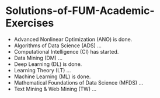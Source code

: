 # Solutions-of-FUM-Academic-Exercises

- Advanced Nonlinear Optimization (ANO) is done.
- Algorithms of Data Science (ADS) ...
- Computational Intelligence (CI) has started.
- Data Mining (DM) ...
- Deep Learning (DL) is done.
- Learning Theory (LT) ...
- Machine Learning (ML) is done.
- Mathematical Foundations of Data Science (MFDS) ...
- Text Mining & Web Mining (TW) ...
